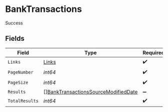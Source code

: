 # BankTransactions

Success


## Fields

| Field                                                                                             | Type                                                                                              | Required                                                                                          | Description                                                                                       |
| ------------------------------------------------------------------------------------------------- | ------------------------------------------------------------------------------------------------- | ------------------------------------------------------------------------------------------------- | ------------------------------------------------------------------------------------------------- |
| `Links`                                                                                           | [Links](../../models/shared/links.md)                                                             | :heavy_check_mark:                                                                                | N/A                                                                                               |
| `PageNumber`                                                                                      | *int64*                                                                                           | :heavy_check_mark:                                                                                | N/A                                                                                               |
| `PageSize`                                                                                        | *int64*                                                                                           | :heavy_check_mark:                                                                                | N/A                                                                                               |
| `Results`                                                                                         | [][BankTransactionsSourceModifiedDate](../../models/shared/banktransactionssourcemodifieddate.md) | :heavy_minus_sign:                                                                                | N/A                                                                                               |
| `TotalResults`                                                                                    | *int64*                                                                                           | :heavy_check_mark:                                                                                | N/A                                                                                               |